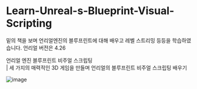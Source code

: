# Learn-Unreal-s-Blueprint-Visual-Scripting
밑의 책을 보며 언리얼엔진의 블루프린트에 대해 배우고 레벨 스트리밍 등등을 학습하였습니다.
언리얼 버전은 4.26

언리얼 엔진 블루프린트 비주얼 스크립팅 
<br>| 세 가지의 매력적인 3D 게임을 만들며 언리얼의 블루프린트 비주얼 스크립팅 배우기

![image](https://github.com/madongchan/Learn-Unreal-s-Blueprint-Visual-Scripting/assets/63357336/da8a6cb1-a1bd-423f-82c6-8463686916c9)
